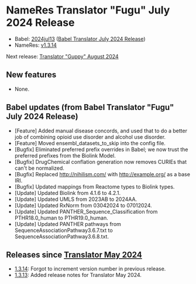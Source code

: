 # NameRes Translator "Fugu" July 2024 Release
- Babel: [2024jul13](https://stars.renci.org/var/babel_outputs/2024jul13/)
  ([Babel Translator July 2024 Release](https://github.com/TranslatorSRI/Babel/blob/master/releases/TranslatorFuguJuly2024.md))
- NameRes: [v1.3.14](https://github.com/TranslatorSRI/NameResolution/releases/tag/v1.3.14)

Next release: [Translator "Guppy" August 2024](./TranslatorGuppyAugust2024.md)

## New features
* None.

## Babel updates (from Babel Translator "Fugu" July 2024 Release)
* [Feature] Added manual disease concords, and used that to do a better job of combining opioid use disorder and alcohol use disorder. 
* [Feature] Moved ensembl_datasets_to_skip into the config file.
* [Bugfix] Eliminated preferred prefix overrides in Babel; we now trust the preferred prefixes from the Biolink Model.
* [Bugfix] DrugChemical conflation generation now removes CURIEs that can't be normalized.
* [Bugfix] Replaced http://nihilism.com/ with http://example.org/ as a base IRI.
* [Bugfix] Updated mappings from Reactome types to Biolink types.
* [Update] Updated Biolink from 4.1.6 to 4.2.1.
* [Update] Updated UMLS from 2023AB to 2024AA.
* [Update] Updated RxNorm from 03042024 to 07012024.
* [Update] Updated PANTHER_Sequence_Classification from PTHR18.0_human to PTHR19.0_human.
* [Update] Updated PANTHER pathways from SequenceAssociationPathway3.6.7.txt to SequenceAssociationPathway3.6.8.txt.

## Releases since [Translator May 2024](./TranslatorMay2024.md)
* [1.3.14](https://github.com/TranslatorSRI/NameResolution/releases/tag/v1.3.14): Forgot to increment version number in
  previous release.
* [1.3.13](https://github.com/TranslatorSRI/NameResolution/releases/tag/v1.3.13): Added release notes for Translator May 2024.